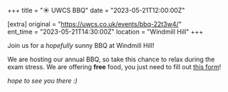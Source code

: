 +++
title = "☀️ UWCS BBQ"
date = "2023-05-21T12:00:00Z"

[extra]
original = "https://uwcs.co.uk/events/bbq-22t3w4/"    
ent_time = "2023-05-21T14:30:00Z"
location = "Windmill Hill"
+++

Join us for a *hopefully* sunny BBQ at Windmill Hill! 

We are hosting our annual BBQ, so take this chance to relax during the exam stress. We are offering **free** food, you just need to fill out [this form](https://forms.gle/Y5E8zxMZSF5JXTLY9)!

*hope to see you there :)*
